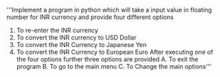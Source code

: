 '''Implement a program in python which will take a input value in 
floating number for INR currency and provide four different options 
1. To re-enter the INR currency
2. To convert the INR currency to USD Dollar
3. To convert the INR Currency to Japanese Yen
4. To convert the INR Currency to European Euro
After executing one of the four options further three options are provided 
A. To exit the program 
B. To go to the main menu
C. To Change the main options'''
